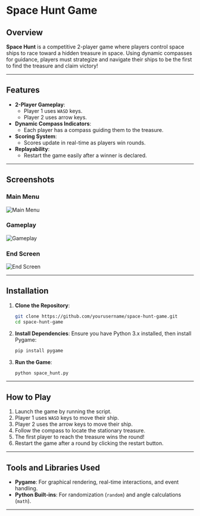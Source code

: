 # Space Hunt Game

## Overview

**Space Hunt** is a competitive 2-player game where players control space ships to race toward a hidden treasure in space. Using dynamic compasses for guidance, players must strategize and navigate their ships to be the first to find the treasure and claim victory!

---

## Features

- **2-Player Gameplay**:
  - Player 1 uses `WASD` keys.
  - Player 2 uses arrow keys.
- **Dynamic Compass Indicators**:
  - Each player has a compass guiding them to the treasure.
- **Scoring System**:
  - Scores update in real-time as players win rounds.
- **Replayability**:
  - Restart the game easily after a winner is declared.

---

## Screenshots

### Main Menu
![Main Menu](https://github.com/user-attachments/assets/3e0a0b0f-1522-4f93-959d-683fe0162b40)

### Gameplay
![Gameplay](https://github.com/user-attachments/assets/8c51ea7e-aec8-4e78-bcf2-ea31fb51a46d)

### End Screen
![End Screen](https://github.com/user-attachments/assets/75049ce1-91b0-438f-bffe-9364a06e6a7e)


---

## Installation

1. **Clone the Repository**:
   ```bash
   git clone https://github.com/yourusername/space-hunt-game.git
   cd space-hunt-game
   ```

2. **Install Dependencies**:
   Ensure you have Python 3.x installed, then install Pygame:
   ```bash
   pip install pygame
   ```

3. **Run the Game**:
   ```bash
   python space_hunt.py
   ```

---

## How to Play

1. Launch the game by running the script.
2. Player 1 uses `WASD` keys to move their ship.
3. Player 2 uses the arrow keys to move their ship.
4. Follow the compass to locate the stationary treasure.
5. The first player to reach the treasure wins the round!
6. Restart the game after a round by clicking the restart button.

---

## Tools and Libraries Used

- **Pygame**: For graphical rendering, real-time interactions, and event handling.
- **Python Built-ins**: For randomization (`random`) and angle calculations (`math`).

---

